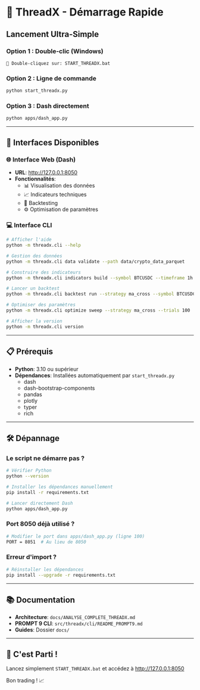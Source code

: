 # 🚀 ThreadX - Démarrage Rapide

## Lancement Ultra-Simple

### Option 1 : Double-clic (Windows)
```
📁 Double-cliquez sur: START_THREADX.bat
```

### Option 2 : Ligne de commande
```bash
python start_threadx.py
```

### Option 3 : Dash directement
```bash
python apps/dash_app.py
```

---

## 🎯 Interfaces Disponibles

### 🌐 Interface Web (Dash)
- **URL**: http://127.0.0.1:8050
- **Fonctionnalités**:
  - 📊 Visualisation des données
  - 📈 Indicateurs techniques
  - 🎯 Backtesting
  - ⚙️ Optimisation de paramètres

### 💻 Interface CLI
```bash
# Afficher l'aide
python -m threadx.cli --help

# Gestion des données
python -m threadx.cli data validate --path data/crypto_data_parquet

# Construire des indicateurs
python -m threadx.cli indicators build --symbol BTCUSDC --timeframe 1h

# Lancer un backtest
python -m threadx.cli backtest run --strategy ma_cross --symbol BTCUSDC

# Optimiser des paramètres
python -m threadx.cli optimize sweep --strategy ma_cross --trials 100

# Afficher la version
python -m threadx.cli version
```

---

## 📋 Prérequis

- **Python**: 3.10 ou supérieur
- **Dépendances**: Installées automatiquement par `start_threadx.py`
  - dash
  - dash-bootstrap-components
  - pandas
  - plotly
  - typer
  - rich

---

## 🛠️ Dépannage

### Le script ne démarre pas ?
```bash
# Vérifier Python
python --version

# Installer les dépendances manuellement
pip install -r requirements.txt

# Lancer directement Dash
python apps/dash_app.py
```

### Port 8050 déjà utilisé ?
```bash
# Modifier le port dans apps/dash_app.py (ligne 100)
PORT = 8051  # Au lieu de 8050
```

### Erreur d'import ?
```bash
# Réinstaller les dépendances
pip install --upgrade -r requirements.txt
```

---

## 📚 Documentation

- **Architecture**: `docs/ANALYSE_COMPLETE_THREADX.md`
- **PROMPT 9 CLI**: `src/threadx/cli/README_PROMPT9.md`
- **Guides**: Dossier `docs/`

---

## 🎉 C'est Parti !

Lancez simplement `START_THREADX.bat` et accédez à http://127.0.0.1:8050

Bon trading ! 📈
